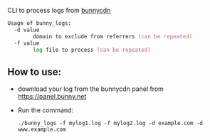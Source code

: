 CLI to process logs from [bunnycdn](https://bunny.net)

```zsh
Usage of bunny_logs:
  -d value
        domain to exclude from referrers (can be repeated)
  -f value
        log file to process (can be repeated)
```

## How to use:

- download your log from the bunnycdn panel from https://panel.bunny.net

- Run the command:

      ./bunny_logs -f mylog1.log -f mylog2.log -d example.com -d www.example.com
